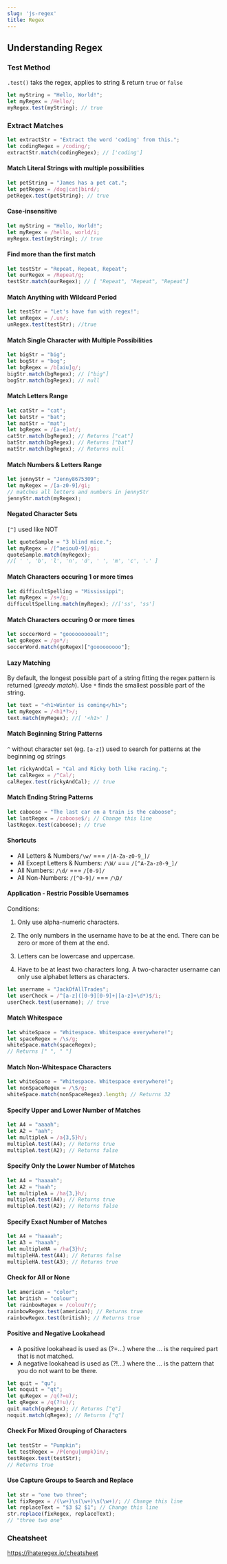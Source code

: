```yaml
---
slug: 'js-regex'
title: Regex
---
```


## Understanding Regex

### Test Method

`.test()` taks the regex, applies to string & return `true` or `false`

```javascript
let myString = "Hello, World!";
let myRegex = /Hello/;
myRegex.test(myString); // true
```

### Extract Matches

```javascript
let extractStr = "Extract the word 'coding' from this.";
let codingRegex = /coding/;
extractStr.match(codingRegex); // ['coding']
```

#### Match Literal Strings with multiple possibilities

```javascript
let petString = "James has a pet cat.";
let petRegex = /dog|cat|bird/;
petRegex.test(petString); // true
```

#### Case-insensitive

```javascript
let myString = "Hello, World!";
let myRegex = /hello, world/i;
myRegex.test(myString); // true
```

#### Find more than the first match

```javascript
let testStr = "Repeat, Repeat, Repeat";
let ourRegex = /Repeat/g;
testStr.match(ourRegex); // [ "Repeat", "Repeat", "Repeat"]
```

#### Match Anything with Wildcard Period

```javascript
let testStr = "Let's have fun with regex!";
let unRegex = /.un/;
unRegex.test(testStr); //true
```

#### Match Single Character with Multiple Possibilities

```javascript
let bigStr = "big";
let bogStr = "bog";
let bgRegex = /b[aiu]g/;
bigStr.match(bgRegex); // ["big"]
bogStr.match(bgRegex); // null
```

#### Match Letters Range

```javascript
let catStr = "cat";
let batStr = "bat";
let matStr = "mat";
let bgRegex = /[a-e]at/;
catStr.match(bgRegex); // Returns ["cat"]
batStr.match(bgRegex); // Returns ["bat"]
matStr.match(bgRegex); // Returns null
```

#### Match Numbers & Letters Range

```javascript
let jennyStr = "Jenny8675309";
let myRegex = /[a-z0-9]/gi;
// matches all letters and numbers in jennyStr
jennyStr.match(myRegex);
```

#### Negated Character Sets

`[^]` used like NOT

```javascript
let quoteSample = "3 blind mice.";
let myRegex = /[^aeiou0-9]/gi;
quoteSample.match(myRegex);
//[ ' ', 'b', 'l', 'n', 'd', ' ', 'm', 'c', '.' ]
```

#### Match Characters occuring 1 or more times

```javascript
let difficultSpelling = "Mississippi";
let myRegex = /s+/g;
difficultSpelling.match(myRegex); //['ss', 'ss']
```

#### Match Characters occuring 0 or more times

```javascript
let soccerWord = "goooooooooal!";
let goRegex = /go*/;
soccerWord.match(goRegex)["gooooooooo"];
```

#### Lazy Matching

By default, the longest possible part of a string fitting the regex pattern is returned (_greedy match_).
Use `*` finds the smallest possible part of the string.

```javascript
let text = "<h1>Winter is coming</h1>";
let myRegex = /<h1*?>/;
text.match(myRegex); //[ '<h1>' ]
```

#### Match Beginning String Patterns

`^` without character set (eg. `[a-z]`) used to search for patterns at the beginning og strings

```javascript
let rickyAndCal = "Cal and Ricky both like racing.";
let calRegex = /^Cal/;
calRegex.test(rickyAndCal); // true
```

#### Match Ending String Patterns

```javascript
let caboose = "The last car on a train is the caboose";
let lastRegex = /caboose$/; // Change this line
lastRegex.test(caboose); // true
```

#### Shortcuts

- All Letters & Numbers`/\w/` === `/[A-Za-z0-9_]/`
- All Except Letters & Numbers: `/\W/` === `/[^A-Za-z0-9_]/`
- All Numbers: `/\d/` === `/[0-9]/`
- All Non-Numbers: `/[^0-9]/` === `/\D/`

#### Application - Restric Possible Usernames

Conditions:

1. Only use alpha-numeric characters.

2. The only numbers in the username have to be at the end. There can be zero or more of them at the end.

3. Letters can be lowercase and uppercase.

4. Have to be at least two characters long. A two-character username can only use alphabet letters as characters.

```javascript
let username = "JackOfAllTrades";
let userCheck = /^[a-z]([0-9][0-9]+|[a-z]+\d*)$/i;
userCheck.test(username); // true
```

#### Match Whitespace

```javascript
let whiteSpace = "Whitespace. Whitespace everywhere!";
let spaceRegex = /\s/g;
whiteSpace.match(spaceRegex);
// Returns [" ", " "]
```

#### Match Non-Whitespace Characters

```javascript
let whiteSpace = "Whitespace. Whitespace everywhere!";
let nonSpaceRegex = /\S/g;
whiteSpace.match(nonSpaceRegex).length; // Returns 32
```

#### Specify Upper and Lower Number of Matches

```javascript
let A4 = "aaaah";
let A2 = "aah";
let multipleA = /a{3,5}h/;
multipleA.test(A4); // Returns true
multipleA.test(A2); // Returns false
```

#### Specify Only the Lower Number of Matches

```javascript
let A4 = "haaaah";
let A2 = "haah";
let multipleA = /ha{3,}h/;
multipleA.test(A4); // Returns true
multipleA.test(A2); // Returns false
```

#### Specify Exact Number of Matches

```javascript
let A4 = "haaaah";
let A3 = "haaah";
let multipleHA = /ha{3}h/;
multipleHA.test(A4); // Returns false
multipleHA.test(A3); // Returns true
```

#### Check for All or None

```javascript
let american = "color";
let british = "colour";
let rainbowRegex = /colou?r/;
rainbowRegex.test(american); // Returns true
rainbowRegex.test(british); // Returns true
```

#### Positive and Negative Lookahead

- A positive lookahead is used as (?=...) where the ... is the required part that is not matched.
- A negative lookahead is used as (?!...) where the ... is the pattern that you do not want to be there.

```javascript
let quit = "qu";
let noquit = "qt";
let quRegex = /q(?=u)/;
let qRegex = /q(?!u)/;
quit.match(quRegex); // Returns ["q"]
noquit.match(qRegex); // Returns ["q"]
```

#### Check For Mixed Grouping of Characters

```javascript
let testStr = "Pumpkin";
let testRegex = /P(engu|umpk)in/;
testRegex.test(testStr);
// Returns true
```

#### Use Capture Groups to Search and Replace

```javascript
let str = "one two three";
let fixRegex = /(\w+)\s(\w+)\s(\w+)/; // Change this line
let replaceText = "$3 $2 $1"; // Change this line
str.replace(fixRegex, replaceText);
// "three two one"
```

### Cheatsheet

https://ihateregex.io/cheatsheet
